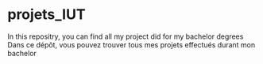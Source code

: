 # projets_IUT

In this repositry, you can find all my project did for my bachelor degrees
Dans ce dépôt, vous pouvez trouver tous mes projets effectués durant mon bachelor
